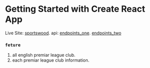 # Getting Started with Create React App

Live Site:  [sportswood](https://sportswood.netlify.app/).
api: [endpoints_one](https://www.thesportsdb.com/api/v1/json/1/search_all_teams.php?=English%20Premier%20League). [endpoints_two](https://www.thesportsdb.com/api/v1/json/1/lookupteam.php?id=133604)

### `feture`

1. all english premiar league club.
2. each premiar league club information.

